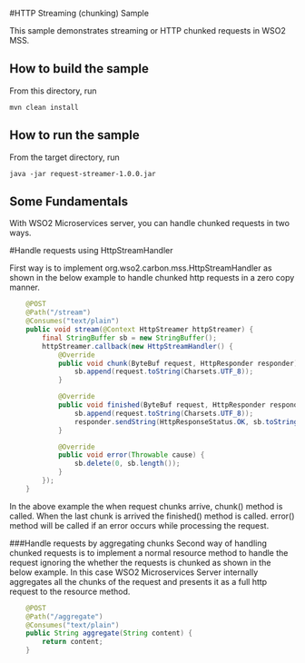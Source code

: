 #HTTP Streaming (chunking) Sample

This sample demonstrates streaming or HTTP chunked requests in WSO2 MSS.

How to build the sample
------------------------------------------
From this directory, run

```
mvn clean install
```

How to run the sample
------------------------------------------
From the target directory, run

```
java -jar request-streamer-1.0.0.jar
```

Some Fundamentals
------------------------------------------

With WSO2 Microservices server, you can handle chunked requests in two ways.

#Handle requests using HttpStreamHandler

First way is to implement org.wso2.carbon.mss.HttpStreamHandler as shown in the below example to handle chunked http 
requests in a zero copy manner.

```java
    @POST
    @Path("/stream")
    @Consumes("text/plain")
    public void stream(@Context HttpStreamer httpStreamer) {
        final StringBuffer sb = new StringBuffer();
        httpStreamer.callback(new HttpStreamHandler() {
            @Override
            public void chunk(ByteBuf request, HttpResponder responder) {
                sb.append(request.toString(Charsets.UTF_8));
            }

            @Override
            public void finished(ByteBuf request, HttpResponder responder) {
                sb.append(request.toString(Charsets.UTF_8));
                responder.sendString(HttpResponseStatus.OK, sb.toString());
            }

            @Override
            public void error(Throwable cause) {
                sb.delete(0, sb.length());
            }
        });
    }
```
In the above example the when request chunks arrive, chunk() method is called. When the last chunk is arrived the 
finished() method is called. error() method will be called if an error occurs while processing the request.


###Handle requests by aggregating chunks 
Second way of handling chunked requests is to implement a normal resource method to handle the request ignoring the 
whether the requests is chunked as shown in the below example. In this case WSO2 Microservices Server internally 
aggregates all the chunks of the request and presents it as a full http request to the resource method.

```java
    @POST
    @Path("/aggregate")
    @Consumes("text/plain")
    public String aggregate(String content) {
        return content;
    }
```